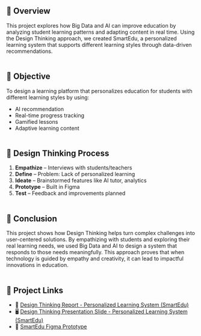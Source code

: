 ## 📘 Overview

This project explores how Big Data and AI can improve education by analyzing student learning patterns and adapting content in real time. Using the Design Thinking approach, we created SmartEdu, a personalized learning system that supports different learning styles through data-driven recommendations.
<br><br>
## 🎯 Objective

To design a learning platform that personalizes education for students with different learning styles by using:
- AI recommendation
- Real-time progress tracking
- Gamified lessons
- Adaptive learning content
<br><br>
## 🧠 Design Thinking Process

1. **Empathize** – Interviews with students/teachers  
2. **Define** – Problem: Lack of personalized learning  
3. **Ideate** – Brainstormed features like AI tutor, analytics  
4. **Prototype** – Built in Figma  
5. **Test** – Feedback and improvements planned
<br><br>
##  📌 Conclusion
This project shows how Design Thinking helps turn complex challenges into user-centered solutions. By empathizing with students and exploring their real learning needs, we used Big Data and AI to design a system that responds to those needs meaningfully. This approach proves that when technology is guided by empathy and creativity, it can lead to impactful innovations in education.
<br><br>
## 🔗 Project Links
- 📘 [Design Thinking Report - Personalized Learning System (SmartEdu)](./Design_thinking_report.pdf)
- 🖥️ [Design Thinking Presentation Slide - Personalized Learning System (SmartEdu)](/.Design_thinking_slide.pdf)
- 🎨 [SmartEdu Figma Prototype](https://www.figma.com/proto/wyvIbobYkEaVda4Vt98zQZ/SmartEdu-Apps-UI?page-id=0%3A1&node-id=9-38&p=f&viewport=226%2C-136%2C0.21&t=wvypdNZkAMkjoREc-1&scaling=scale-down&content-scaling=fixed&starting-point-node-id=9%3A38)
